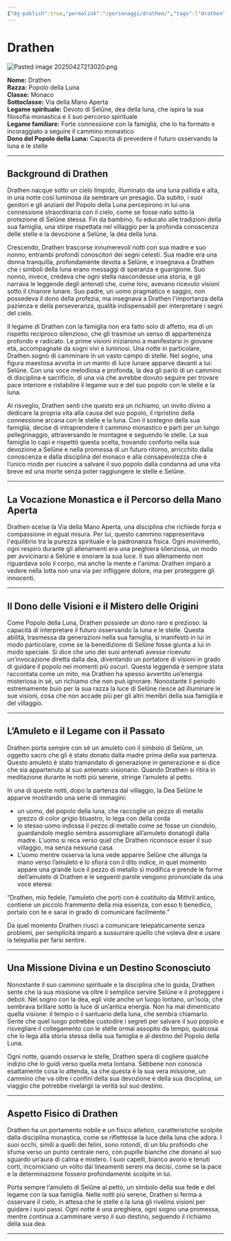 ```yaml
---
{"dg-publish":true,"permalink":"/personaggi/drathen/","tags":["drathen","Menu"],"noteIcon":""}
---
```


# Drathen

![Pasted image 20250427213020.png](/img/user/_Files/Immagini/Pasted%20image%2020250427213020.png)

**Nome:** Drathen  
**Razza:** Popolo della Luna  
**Classe:** Monaco  
**Sottoclasse:** Via della Mano Aperta  
**Legame spirituale:** Devoto di Selûne, dea della luna, che ispira la sua filosofia monastica e il suo percorso spirituale  
**Legame familiare:** Forte connessione con la famiglia, che lo ha formato e incoraggiato a seguire il cammino monastico  
**Dono del Popolo della Luna:** Capacità di prevedere il futuro osservando la luna e le stelle

---

## Background di Drathen
Drathen nacque sotto un cielo limpido, illuminato da una luna pallida e alta, in una notte così luminosa da sembrare un presagio. Da subito, i suoi genitori e gli anziani del Popolo della Luna percepirono in lui una connessione straordinaria con il cielo, come se fosse nato sotto la protezione di Selûne stessa. Fin da bambino, fu educato alle tradizioni della sua famiglia, una stirpe rispettata nel villaggio per la profonda conoscenza delle stelle e la devozione a Selûne, la dea della luna.

Crescendo, Drathen trascorse innumerevoli notti con sua madre e suo nonno, entrambi profondi conoscitori dei segni celesti. Sua madre era una donna tranquilla, profondamente devota a Selûne, e insegnava a Drathen che i simboli della luna erano messaggi di speranza e guarigione. Suo nonno, invece, credeva che ogni stella nascondesse una storia, e gli narrava le leggende degli antenati che, come loro, avevano ricevuto visioni sotto il chiarore lunare. Suo padre, un uomo pragmatico e saggio, non possedeva il dono della profezia, ma insegnava a Drathen l'importanza della pazienza e della perseveranza, qualità indispensabili per interpretare i segni del cielo.

Il legame di Drathen con la famiglia non era fatto solo di affetto, ma di un rispetto reciproco silenzioso, che gli trasmise un senso di appartenenza profondo e radicato. Le prime visioni iniziarono a manifestarsi in giovane età, accompagnate da sogni vivi e luminosi. Una notte in particolare, Drathen sognò di camminare in un vasto campo di stelle. Nel sogno, una figura maestosa avvolta in un manto di luce lunare apparve davanti a lui: Selûne. Con una voce melodiosa e profonda, la dea gli parlò di un cammino di disciplina e sacrificio, di una via che avrebbe dovuto seguire per trovare pace interiore e ristabilire il legame suo e del suo popolo con le stelle e la luna.

Al risveglio, Drathen sentì che questo era un richiamo, un invito divino a dedicare la propria vita alla causa del suo popolo, il ripristino della connessione arcana con le stelle e la luna. Con il sostegno della sua famiglia, decise di intraprendere il cammino monastico e partì per un lungo pellegrinaggio, attraversando le montagne e seguendo le stelle. La sua famiglia lo capì e rispettò questa scelta, trovando conforto nella sua devozione a Selûne e nella promessa di un futuro ritorno, arricchito dalla conoscenza e dalla disciplina del monaco e alla consapevolezza che è l’unico modo per riuscire a salvare il suo popolo dalla condanna ad una vita breve ed una morte senza poter raggiungere le stelle e Selûne.

---

## La Vocazione Monastica e il Percorso della Mano Aperta
Drathen scelse la Via della Mano Aperta, una disciplina che richiede forza e compassione in egual misura. Per lui, questo cammino rappresentava l'equilibrio tra la purezza spirituale e la padronanza fisica. Ogni movimento, ogni respiro durante gli allenamenti era una preghiera silenziosa, un modo per avvicinarsi a Selûne e onorare la sua luce. Il suo allenamento non riguardava solo il corpo, ma anche la mente e l'anima: Drathen imparò a vedere nella lotta non una via per infliggere dolore, ma per proteggere gli innocenti.

---

## Il Dono delle Visioni e il Mistero delle Origini
Come Popolo della Luna, Drathen possiede un dono raro e prezioso: la capacità di interpretare il futuro osservando la luna e le stelle. Questa abilità, trasmessa da generazioni nella sua famiglia, si manifestò in lui in modo particolare, come se la benedizione di Selûne fosse giunta a lui in modo speciale. Si dice che uno dei suoi antenati avesse ricevuto un’invocazione diretta dalla dea, diventando un portatore di visioni in grado di guidare il popolo nei momenti più oscuri. Questa leggenda è sempre stata raccontata come un mito, ma Drathen ha spesso avvertito un’energia misteriosa in sé, un richiamo che non può ignorare. Nonostante il periodo estremamente buio per la sua razza la luce di Selûne riesce ad illuminare le sue visioni, cosa che non accade più per gli altri membri della sua famiglia e del villaggio.

---

## L’Amuleto e il Legame con il Passato
Drathen porta sempre con sé un amuleto con il simbolo di Selûne, un oggetto sacro che gli è stato donato dalla madre prima della sua partenza. Questo amuleto è stato tramandato di generazione in generazione e si dice che sia appartenuto al suo antenato visionario. Quando Drathen si ritira in meditazione durante le notti più serene, stringe l’amuleto al petto.

In una di queste notti, dopo la partenza dal villaggio, la Dea Selûne le apparve mostrando una serie di immagini:
- un uomo, del popolo della luna, che raccoglie un pezzo di metallo grezzo di color grigio bluastro, lo lega con della corda
- lo stesso uomo indossa il pezzo di metallo come se fosse un ciondolo, guardandolo meglio sembra assomigliare all’amuleto donatogli dalla madre. L’uomo si reca verso quel che Drathen riconosce esser il suo villaggio, ma senza nessuna casa.
- L’uomo mentre osserva la luna vede apparire Selûne che allunga la mano verso l’amuleto e lo sfiora con il dito indice, in quel momento appare una grande luce il pezzo di metallo si modifica e prende le forme dell’amuleto di Drathen e le seguenti parole vengono pronunciate da una voce eterea:

“Drathen, mio fedele, l’amuleto che porti con è costituito da Mithril antico, contiene un piccolo frammento della mia essenza, con esso ti benedico, portalo con te e sarai in grado di comunicare facilmente.”

Da quel momento Drathen riuscì a comunicare telepaticamente senza problemi, per semplicità imparò a sussurrare quello che voleva dire e usare la telepatia per farsi sentire.

---

## Una Missione Divina e un Destino Sconosciuto
Nonostante il suo cammino spirituale e la disciplina che lo guida, Drathen sente che la sua missione va oltre il semplice servire Selûne e il proteggere i deboli. Nel sogno con la dea, egli vide anche un luogo lontano, un’isola, che sembrava brillare sotto la luce di un’antica energia. Non ha mai dimenticato quella visione: il tempio o il santuario della luna, che sembra chiamarlo. Sente che quel luogo potrebbe custodire i segreti per salvare il suo popolo e risvegliare il collegamento con le stelle ormai assopito da tempo, qualcosa che lo lega alla storia stessa della sua famiglia e al destino del Popolo della Luna.

Ogni notte, quando osserva le stelle, Drathen spera di cogliere qualche indizio che lo guidi verso quella meta lontana. Sebbene non conosca esattamente cosa lo attenda, sa che questa è la sua vera missione, un cammino che va oltre i confini della sua devozione e della sua disciplina, un viaggio che potrebbe rivelargli la verità sul suo destino.

---

## Aspetto Fisico di Drathen
Drathen ha un portamento nobile e un fisico atletico, caratteristiche scolpite dalla disciplina monastica, come se riflettesse la luce della luna che adora. I suoi occhi, simili a quelli dei felini, sono rotondi, di un blu profondo che sfuma verso un punto centrale nero, con pupille bianche che donano al suo sguardo un’aura di calma e mistero. I suoi capelli, bianco avorio e tenuti corti, incorniciano un volto dai lineamenti sereni ma decisi, come se la pace e la determinazione fossero profondamente scolpite in lui.

Porta sempre l’amuleto di Selûne al petto, un simbolo della sua fede e del legame con la sua famiglia. Nelle notti più serene, Drathen si ferma a osservare il cielo, in attesa che le stelle o la luna gli rivelino visioni per guidare i suoi passi. Ogni notte è una preghiera, ogni sogno una promessa, mentre continua a camminare verso il suo destino, seguendo il richiamo della sua dea.

---

